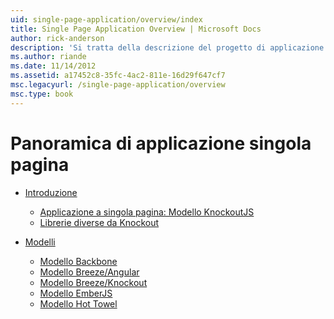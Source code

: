 ```yaml
---
uid: single-page-application/overview/index
title: Single Page Application Overview | Microsoft Docs
author: rick-anderson
description: 'Si tratta della descrizione del progetto di applicazione a singola pagina: L''applicazione pagina singola ASP.NET (SPA) è una nuova funzionalità in versione di anteprima di MVC 4 beta. Fornisce un migliore end-to-end e...'
ms.author: riande
ms.date: 11/14/2012
ms.assetid: a17452c8-35fc-4ac2-811e-16d29f647cf7
msc.legacyurl: /single-page-application/overview
msc.type: book
---
```

<a name="single-page-application-overview"></a>Panoramica di applicazione singola pagina
====================
- [Introduzione](introduction/index.md)

    - [Applicazione a singola pagina: Modello KnockoutJS](introduction/knockoutjs-template.md)
    - [Librerie diverse da Knockout](introduction/other-libraries.md)
- [Modelli](templates/index.md)

    - [Modello Backbone](templates/backbonejs-template.md)
    - [Modello Breeze/Angular](templates/breezeangular-template.md)
    - [Modello Breeze/Knockout](templates/breezeknockout-template.md)
    - [Modello EmberJS](templates/emberjs-template.md)
    - [Modello Hot Towel](templates/hottowel-template.md)

